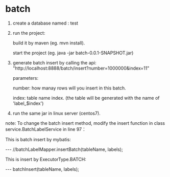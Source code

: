 # batch

1. create a database named : test

2. run the project:
    
    build it by maven (eg. mvn install).
    
    start the project (eg. java -jar batch-0.0.1-SNAPSHOT.jar)
    
3. generate batch insert by calling the api:
   "http://localhost:8888/batch/insert?number=1000000&index=11"
  
   parameters:
   
      number: how manay rows will you insert in this batch.
      
      index: table name index. (the table will be generated with the name of 'label_$index')
      
      
4. run the same jar in linux server (centos7).



note:
To change the batch insert method, modify the insert function in class service.BatchLabelService in line 97：

This is batch insert by mybatis:

---  //batchLabelMapper.insertBatch(tableName, labels);

This is insert by ExecutorType.BATCH:

--- batchInsert(tableName, labels);

